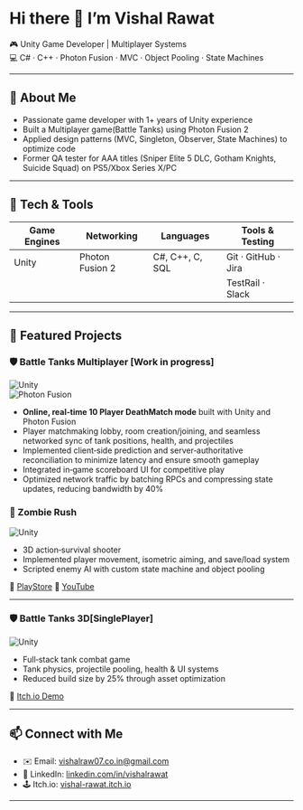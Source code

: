 # Hi there 👋 I’m Vishal Rawat

🎮 Unity Game Developer | Multiplayer Systems  
💻 C# · C++ · Photon Fusion · MVC · Object Pooling · State Machines  

---

## 🚀 About Me
- Passionate game developer with 1+ years of Unity experience  
- Built a Multiplayer game(Battle Tanks) using Photon Fusion 2  
- Applied design patterns (MVC, Singleton, Observer, State Machines) to optimize code  
- Former QA tester for AAA titles (Sniper Elite 5 DLC, Gotham Knights, Suicide Squad) on PS5/Xbox Series X/PC 

---

## 🔧 Tech & Tools

| Game Engines      | Networking      | Languages         | Tools & Testing       |
|-------------------|-----------------|-------------------|-----------------------|
| Unity             | Photon Fusion 2 | C#, C++, C, SQL   | Git · GitHub · Jira   |
|                   |                 |                   | TestRail · Slack      |

---

## 📂 Featured Projects

### 🛡️ Battle Tanks Multiplayer [Work in progress] 
![Unity](https://img.shields.io/badge/Unity-2022.1-blue)  
![Photon Fusion](https://img.shields.io/badge/Photon%20Fusion-2-green)  
- **Online, real‑time 10 Player DeathMatch mode** built with Unity and Photon Fusion  
- Player matchmaking lobby, room creation/joining, and seamless networked sync of tank positions, health, and projectiles  
- Implemented client‑side prediction and server‑authoritative reconciliation to minimize latency and ensure smooth gameplay   
- Integrated in‑game scoreboard UI for competitive play  
- Optimized network traffic by batching RPCs and compressing state updates, reducing bandwidth by 40%  

### 🧟 Zombie Rush  
![Unity](https://img.shields.io/badge/Unity-2021.3-blue)  
- 3D action‑survival shooter  
- Implemented player movement, isometric aiming, and save/load system  
- Scripted enemy AI with custom state machine and object pooling  

🔗 [PlayStore](https://play.google.com/store/apps/details?id=com.JabszGamingStudios.ZombieRush&pcampaignid=web_share)
🔗 [YouTube](https://youtu.be/Sn9yWbdXQt0?si=-ZOGlr_JlIpNyeZG)

---

### 🛡️ Battle Tanks 3D[SinglePlayer]  
![Unity](https://img.shields.io/badge/Unity-2022.1-blue)  
- Full‑stack tank combat game  
- Tank physics, projectile pooling, health & UI systems  
- Reduced build size by 25% through asset optimization  

🔗 [Itch.io Demo](https://vishal-rawat.itch.io/battle-tank)

--- 

## 📫 Connect with Me

- ✉️ Email: [vishalraw07.co.in@gmail.com](mailto:vishalraw07.co.in@gmail.com)  
- 🔗 LinkedIn: [linkedin.com/in/vishalrawat](https://www.linkedin.com/in/vishal-rawat-1b243b12a/)  
- 🕹️ Itch.io: [vishal-rawat.itch.io](https://vishal-rawat.itch.io)  

---

  
